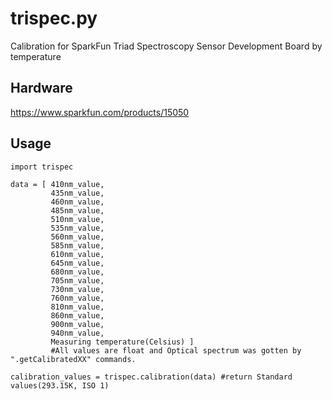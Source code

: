 # trispec.py
Calibration for SparkFun Triad Spectroscopy Sensor Development Board by temperature 

## Hardware
https://www.sparkfun.com/products/15050

## Usage
```
import trispec

data = [ 410nm_value,
         435nm_value,
         460nm_value,
         485nm_value,
         510nm_value,
         535nm_value,
         560nm_value,
         585nm_value,
         610nm_value,
         645nm_value,
         680nm_value,
         705nm_value,
         730nm_value,
         760nm_value,
         810nm_value,
         860nm_value,
         900nm_value,
         940nm_value,
         Measuring temperature(Celsius) ] 
         #All values are float and Optical spectrum was gotten by ".getCalibratedXX" commands.
         
calibration_values = trispec.calibration(data) #return Standard values(293.15K, ISO 1)
```
